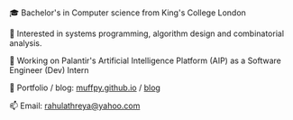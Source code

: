 🎓 Bachelor's in Computer science from King's College London  

🔭 Interested in systems programming, algorithm design and combinatorial analysis.

📍 Working on Palantir's Artificial Intelligence Platform (AIP) as a Software Engineer (Dev) Intern 

🤗 Portfolio / blog: [muffpy.github.io](https://muffpy.github.io/) / [blog](https://muffpy.github.io/blog)

📫 Email: [rahulathreya@yahoo.com](mailto:rahulathreya@yahoo.com)
